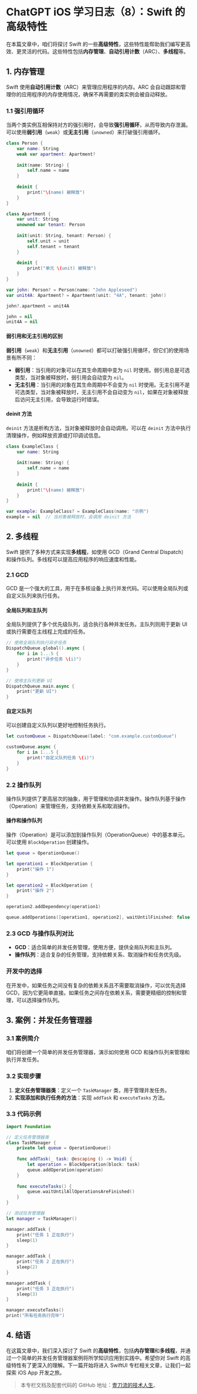 # ChatGPT iOS 学习日志（8）：Swift 的高级特性

在本篇文章中，咱们将探讨 Swift 的一些**高级特性**，这些特性能帮助我们编写更高效、更灵活的代码。这些特性包括**内存管理**、**自动引用计数**（ARC）、**多线程**等。

## 1. 内存管理

Swift 使用**自动引用计数**（ARC）来管理应用程序的内存。ARC 会自动跟踪和管理你的应用程序的内存使用情况，确保不再需要的类实例会被自动释放。

### 1.1 强引用循环

当两个类实例互相保持对方的强引用时，会导致**强引用循环**，从而导致内存泄漏。可以使用**弱引用**（`weak`）或**无主引用**（`unowned`）来打破强引用循环。

```swift
class Person {
    var name: String
    weak var apartment: Apartment?
    
    init(name: String) {
        self.name = name
    }
    
    deinit {
        print("\(name) 被释放")
    }
}

class Apartment {
    var unit: String
    unowned var tenant: Person
    
    init(unit: String, tenant: Person) {
        self.unit = unit
        self.tenant = tenant
    }
    
    deinit {
        print("单元 \(unit) 被释放")
    }
}

var john: Person? = Person(name: "John Appleseed")
var unit4A: Apartment? = Apartment(unit: "4A", tenant: john!)

john?.apartment = unit4A

john = nil
unit4A = nil
```

#### 弱引用和无主引用的区别

**弱引用**（`weak`）和**无主引用**（`unowned`）都可以打破强引用循环，但它们的使用场景有所不同：

- **弱引用**：当引用的对象可以在其生命周期中变为 `nil` 时使用。弱引用总是可选类型，当对象被释放时，弱引用会自动变为 `nil`。
- **无主引用**：当引用的对象在其生命周期中不会变为 `nil` 时使用。无主引用不是可选类型，当对象被释放时，无主引用不会自动变为 `nil`，如果在对象被释放后访问无主引用，会导致运行时错误。

#### deinit 方法

`deinit` 方法是析构方法，当对象被释放时会自动调用。可以在 `deinit` 方法中执行清理操作，例如释放资源或打印调试信息。

```swift
class ExampleClass {
    var name: String
    
    init(name: String) {
        self.name = name
    }
    
    deinit {
        print("\(name) 被释放")
    }
}

var example: ExampleClass? = ExampleClass(name: "示例")
example = nil  // 当对象被释放时，会调用 deinit 方法
```

## 2. 多线程

Swift 提供了多种方式来实现**多线程**，如使用 GCD（Grand Central Dispatch）和操作队列。多线程可以提高应用程序的响应速度和性能。

### 2.1 GCD

GCD 是一个强大的工具，用于在多核设备上执行并发代码。可以使用全局队列或自定义队列来执行任务。

#### 全局队列和主队列

全局队列提供了多个优先级队列，适合执行各种并发任务。主队列则用于更新 UI 或执行需要在主线程上完成的任务。

```swift
// 使用全局队列执行异步任务
DispatchQueue.global().async {
    for i in 1...5 {
        print("异步任务 \(i)")
    }
}

// 使用主队列更新 UI
DispatchQueue.main.async {
    print("更新 UI")
}
```

#### 自定义队列

可以创建自定义队列以更好地控制任务执行。

```swift
let customQueue = DispatchQueue(label: "com.example.customQueue")

customQueue.async {
    for i in 1...5 {
        print("自定义队列任务 \(i)")
    }
}
```

### 2.2 操作队列

操作队列提供了更高层次的抽象，用于管理和协调并发操作。操作队列基于操作（Operation）来管理任务，支持依赖关系和取消操作。

#### 操作和操作队列

操作（Operation）是可以添加到操作队列（OperationQueue）中的基本单元。可以使用 `BlockOperation` 创建操作。

```swift
let queue = OperationQueue()

let operation1 = BlockOperation {
    print("操作 1")
}

let operation2 = BlockOperation {
    print("操作 2")
}

operation2.addDependency(operation1)

queue.addOperations([operation1, operation2], waitUntilFinished: false)
```

### 2.3 GCD 与操作队列对比

- **GCD**：适合简单的并发任务管理，使用方便，提供全局队列和主队列。
- **操作队列**：适合复杂的任务管理，支持依赖关系、取消操作和任务优先级。

### 开发中的选择

在开发中，如果任务之间没有复杂的依赖关系且不需要取消操作，可以优先选择 GCD，因为它更简单直接。如果任务之间存在依赖关系，需要更精细的控制和管理，可以选择操作队列。

## 3. 案例：并发任务管理器

### 3.1 案例简介

咱们将创建一个简单的并发任务管理器，演示如何使用 GCD 和操作队列来管理和执行并发任务。

### 3.2 实现步骤

1. **定义任务管理器类**：定义一个 `TaskManager` 类，用于管理并发任务。
2. **实现添加和执行任务的方法**：实现 `addTask` 和 `executeTasks` 方法。

### 3.3 代码示例

```swift
import Foundation

// 定义任务管理器类
class TaskManager {
    private let queue = OperationQueue()
    
    func addTask(_ task: @escaping () -> Void) {
        let operation = BlockOperation(block: task)
        queue.addOperation(operation)
    }
    
    func executeTasks() {
        queue.waitUntilAllOperationsAreFinished()
    }
}

// 测试任务管理器
let manager = TaskManager()

manager.addTask {
    print("任务 1 正在执行")
    sleep(1)
}

manager.addTask {
    print("任务 2 正在执行")
    sleep(2)
}

manager.addTask {
    print("任务 3 正在执行")
    sleep(3)
}

manager.executeTasks()
print("所有任务执行完毕")
```

## 4. 结语

在这篇文章中，我们深入探讨了 Swift 的**高级特性**，包括**内存管理**和**多线程**，并通过一个简单的并发任务管理器案例将所学知识应用到实践中。希望你对 Swift 的高级特性有了更深入的理解。下一篇开始将进入 SwiftUI 专栏相关文章，让我们一起探索 iOS App 开发之旅。

> 本专栏文档及配套代码的 GitHub 地址：[壹刀流的技术人生](https://github.com/IdEvEbI/idevebi.github.io)。
